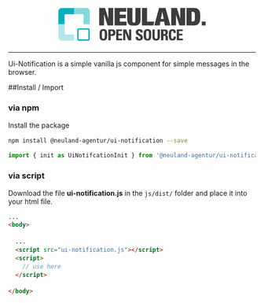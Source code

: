 <p align="center"><img src="assets/logo.png" width="300" height="auto"></p>

---

Ui-Notification is a simple vanilla js component for simple messages in the browser.

##Install / Import

### via npm

Install the package
``` sh
npm install @neuland-agentur/ui-notification --save
```

``` javascript
import { init as UiNotifcationInit } from '@neuland-agentur/ui-notification';
```


### via script

Download the file **ui-notification.js** in the `js/dist/` folder and place it into your html file.

```html
...
<body>

  ...
  <script src="ui-notification.js"></script>
  <script>
    // use here
  </script>

</body>
```
